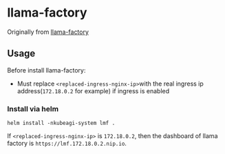 # llama-factory

Originally from [llama-factory](https://github.com/huangqg/helm-charts/tree/main/charts/llama-factory)

## Usage

Before install llama-factory:

- Must replace `<replaced-ingress-nginx-ip>`with the real ingress ip address(`172.18.0.2` for example) if ingress is enabled

### Install via helm

```shell
helm install -nkubeagi-system lmf .
```

If `<replaced-ingress-nginx-ip>` is `172.18.0.2`, then the dashboard of llama factory is `https://lmf.172.18.0.2.nip.io`.